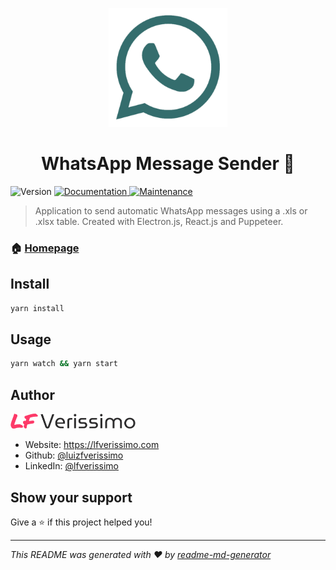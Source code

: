 <p align="center">
  <img src="./assets/logo-full.png" width="190px"/>
</p>
<h1 align="center">WhatsApp Message Sender 📱</h1>
<p>
  <img alt="Version" src="https://img.shields.io/badge/version-1.0.0-blue.svg?cacheSeconds=2592000" />
  <a href="https://github.com/luizfverissimo/whatsapp-message-sender#readme" target="_blank">
    <img alt="Documentation" src="https://img.shields.io/badge/documentation-yes-brightgreen.svg" />
  </a>
  <a href="https://github.com/luizfverissimo/whatsapp-message-sender/graphs/commit-activity" target="_blank">
    <img alt="Maintenance" src="https://img.shields.io/badge/Maintained%3F-yes-green.svg" />
  </a>
</p>

> Application to send automatic WhatsApp messages using a .xls or .xlsx table. Created with Electron.js, React.js and Puppeteer.

### 🏠 [Homepage](https://github.com/luizfverissimo/whatsapp-message-sender#readme)

## Install

```sh
yarn install
```

## Usage

```sh
yarn watch && yarn start
```

## Author
[<img src="https://github.com/luizfverissimo/luizfverissimo/blob/master/lf_verissimo_logo_light.png?raw=true" alt="lf verissimo logo" width="200"/>](https://lfverissimo.com)
* Website: https://lfverissimo.com
* Github: [@luizfverissimo](https://github.com/luizfverissimo)
* LinkedIn: [@lfverissimo](https://linkedin.com/in/lfverissimo)

## Show your support

Give a ⭐️ if this project helped you!

***
_This README was generated with ❤️ by [readme-md-generator](https://github.com/kefranabg/readme-md-generator)_
